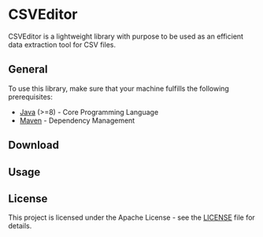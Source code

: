 # CSVEditor

CSVEditor is a lightweight library with purpose to be used as an efficient data extraction tool for CSV files.

## General
To use this library, make sure that your machine fulfills the following prerequisites:
* [Java](https://www.java.com/en/) (>=8) - Core Programming Language
* [Maven](https://maven.apache.org/) - Dependency Management 

## Download

## Usage

## License

This project is licensed under the Apache License - see the [LICENSE](LICENSE) file for details.

